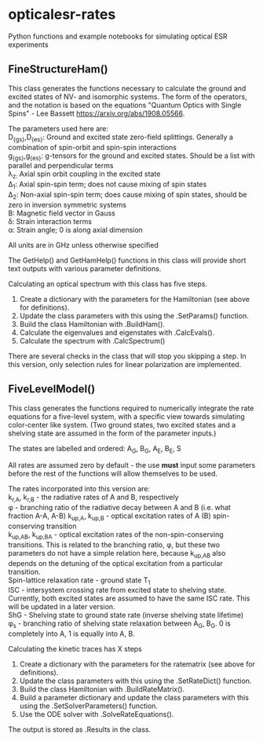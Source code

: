# opticalesr-rates

Python functions and example notebooks for simulating optical ESR experiments

## FineStructureHam()

This class generates the functions necessary to calculate the ground and excited states of NV- and isomorphic systems. The form of the operators, and the notation is based on the equations "Quantum Optics with Single Spins" - Lee Bassett https://arxiv.org/abs/1908.05566.

The parameters used here are:\
D<sub>{gs}</sub>,D<sub>{es}</sub>: Ground and excited state zero-field splittings. Generally a combination of spin-orbit and spin-spin interactions\
g<sub>{gs}</sub>,g<sub>{es}</sub>: g-tensors for the ground and excited states. Should be a list with parallel and perpendicular terms\
&lambda;<sub>z:</sub> Axial spin orbit coupling in the excited state\
&Delta;<sub>1</sub>: Axial spin-spin term; does not cause mixing of spin states\
&Delta;<sub>2</sub>: Non-axial spin-spin term; does cause mixing of spin states, should be zero in inversion symmetric systems \
B: Magnetic field vector in Gauss \
&delta;: Strain interaction terms \
&alpha;: Strain angle; 0 is along axial dimension

All units are in GHz unless otherwise specified

The GetHelp() and GetHamHelp() functions in this class will provide short text outputs with various parameter definitions.

Calculating an optical spectrum with this class has five steps. 
1. Create a dictionary with the parameters for the Hamiltonian (see above for definitions). 
2. Update the class parameters with this using the .SetParams() function. 
3. Build the class Hamiltonian with .BuildHam(). 
4. Calculate the eigenvalues and eigenstates with .CalcEvals(). 
5. Calculate the spectrum with .CalcSpectrum()

There are several checks in the class that will stop you skipping a step. In this version, only selection rules for linear polarization are implemented. 

## FiveLevelModel()

This class generates the functions required to numerically integrate the rate equations for a five-level system, with a specific view towards simulating color-center like system. (Two ground states, two excited states and a shelving state are assumed in the form of the parameter inputs.)

The states are labelled and ordered: A<sub>G</sub>, B<sub>G</sub>, A<sub>E</sub>, B<sub>E</sub>, S

All rates are assumed zero by default - the use <b>must</b> input some parameters before the rest of the functions will allow themselves to be used. 

The rates incorporated into this version are: \
k<sub>r,A</sub>, k<sub>r,B</sub> - the radiative rates of A and B, respectively \
&phi; - branching ratio of the radiative decay between A and B (i.e. what fraction A-A, A-B)
k<sub>up,A</sub>, k<sub>up,B</sub> - optical excitation rates of A (B) spin-conserving transition \
k<sub>up,AB</sub>, k<sub>up,BA</sub> - optical excitation rates of the non-spin-conserving transitions. This is related to the branching ratio, &phi;, but these two parameters do not have a simple relation here, because k<sub>up,AB</sub> also depends on the detuning of the optical excitation from a particular transition. \
Spin-lattice relaxation rate - ground state T<sub>1</sub> \
ISC - intersystem crossing rate from excited state to shelving state. Currently, both excited states are assumed to have the same ISC rate. This will be updated in a later version. \
ShG - Shelving state to ground state rate (inverse shelving state lifetime) \
&phi;<sub>s</sub> - branching ratio of shelving state relaxation between A<sub>G</sub>, B<sub>G</sub>. 0 is completely into A, 1 is equally into A, B.

Calculating the kinetic traces has X steps
1. Create a dictionary with the parameters for the ratematrix (see above for definitions). 
2. Update the class parameters with this using the .SetRateDict() function. 
3. Build the class Hamiltonian with .BuildRateMatrix(). 
4. Build a parameter dictionary and update the class parameters with this using the .SetSolverParameters() function. 
5. Use the ODE solver with .SolveRateEquations(). 

The output is stored as .Results in the class.
